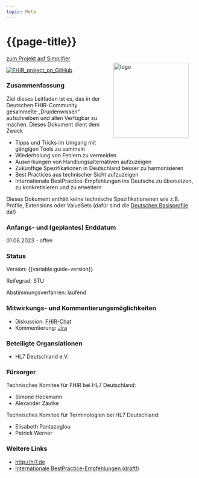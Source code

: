 ```yaml
---
topic: Meta
---
```


# {{page-title}} 

<img src="https://hl7.de/wp-content/uploads/Logo_HL7_DE.svg" alt="logo" width="200" align="right" style="margin:20px 20px"/>

<a href="https://simplifier.net/best-practice" class="btn btn-primary">zum Projekt auf Simplifier</a>

[![FHIR_project_on_GitHub](https://img.shields.io/badge/FHIR_project_on_GitHub.com-Best--Practice-green)](https://github.com/hl7germany/basisprofil-de-r4)

<!--[![CI (FHIR Validation)](https://github.com/hl7germany/basisprofil-de-r4/actions/workflows/main.yml/badge.svg)](https://github.com/hl7germany/basisprofil-de-r4/actions/workflows/main.yml)
-->

### Zusammenfassung
<!-- Kurzbeschreibung des Projektes -->
Ziel dieses Leitfaden ist es, das in der Deutschen FHIR-Community gesammelte  „Druidenwissen“ aufschreiben und allen Verfügbar zu machen.
Dieses Dokument dient dem Zweck
* Tipps und Tricks im Umgang mit gängigen Tools zu sammeln 
* Wiederholung von Fehlern zu vermeiden
* Auswirkungen von Handlungsalternativen aufzuzeigen
* Zukünftige Spezifikationen in Deutschland besser zu harmonisieren
* Best Practices aus technischer Sicht aufzuzeigen
* Internationale BestPractice-Empfehlungen ins Deutsche zu übersetzen, zu konkretisieren und zu erweitern


Dieses Dokument enthält keine technische Spezifikationenen wie z.B. Profile, Extensions oder ValueSets (dafür sind die [Deutschen Basisprofile](https://simplifier.net/basisprofil-de-r4) da!)


### Anfangs- und (geplantes) Enddatum
01.08.2023 - offen

### Status

Version: {{variable:guide-version}} <!--semVer-Version, z.B.: 1.0.1 oder 3.1.4-->

Reifegrad: STU <!-- Draft, STU (Standard for Trial Use) oder Normativ--> 

Abstimmungsverfahren: laufend <!-- geplant | laufend | abgeschlossen -->

### Mitwirkungs- und Kommentierungsmöglichkeiten
<!--- z.B. Jira-Links oder GitHub IssueTracker für Kommentare und Change-Requests, alternative Kommentierungsplattformen, 
eMail-Verteiler für Interessenten, GoogleGroups, Chats, Foren o.ä.  --->
* Diskussion: [FHIR-Chat](https://chat.fhir.org/#narrow/stream/179183-german-.28d-a-ch.29)
* Kommentierung: [Jira](https://hl7germany.atlassian.net/jira/software/c/projects/HFBP/issues)

### Beteiligte Organsiationen
* HL7 Deutschland e.V.

### Fürsorger
<!-- Namen und Kontaktdaten der verantwortlichen Personen /Ansprechpartner-->

Technisches Komitee für FHIR bei HL7 Deutschland:
* Simone Heckmann
* Alexander Zautke

Technisches Komitee für Terminologien bei HL7 Deutschland:
* Elisabeth Pantazoglou
* Patrick Werner


### Weitere Links
<!-- z. B. Beschreibungen des UseCases, Datenmodell, ges. Vorgaben, fachliche Anforderungen, relevante Spezifikationen-->
* http://hl7.de
* [Internationale BestPractice-Empfehlungen (draft!)](https://build.fhir.org/ig/FHIR/ig-guidance/best-practice.html)



